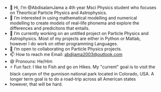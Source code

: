 - 👋 Hi, I’m @AbdisalamJama a 4th year Msci Physics student who focuses on Theortical Particle Physics and Astrophysics.
- 👀 I’m interested in using mathematical modelling and numerical modelling to create models of real-life phonema and explore the differences and predicitons that entails.
- 🌱 I’m currently working on an untitled project on Particle Physics and Astrophysics. Most of my projects are either in Python or Matlab, however I do work on other programming Languages.
- 💞️ I’m open to collaborating on Particle Physics projects.
- 📫 How to reach me Email: abdijama2003@outlook.com
- 😄 Pronouns: He/Him
- ⚡ Fun fact: I like to Fish and go on Hikes. My "current" goal is to visit the black canyon of the gunnison national park located in Colorado, USA. A longer term goal is to do a road-trip across all American states
- however, that will be hard. 

